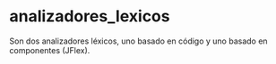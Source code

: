 # analizadores_lexicos
Son dos analizadores léxicos, uno basado en código y uno basado en componentes (JFlex). 
